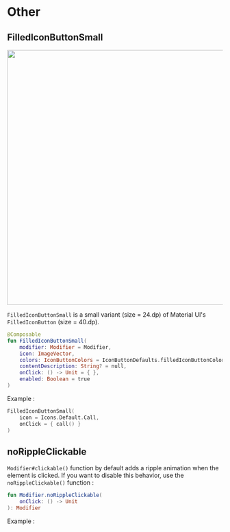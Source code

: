 # Other

## FilledIconButtonSmall

<img src="file:///Users/lavishswarnkar/Code/Projects/DroidLibs/docs/assets/FilledIconButtonSmall.png" title="" alt="" width="595">

`FilledIconButtonSmall` is a small variant (size = 24.dp) of Material UI's `FilledIconButton` (size = 40.dp).

```kotlin
@Composable
fun FilledIconButtonSmall(
    modifier: Modifier = Modifier,
    icon: ImageVector,
    colors: IconButtonColors = IconButtonDefaults.filledIconButtonColors(),
    contentDescription: String? = null,
    onClick: () -> Unit = { },
    enabled: Boolean = true
)
```

Example :

```kotlin
FilledIconButtonSmall(
    icon = Icons.Default.Call,
    onClick = { call() }
)
```

## noRippleClickable

`Modifier#clickable()` function by default adds a ripple animation when the element is clicked. If you want to disable this behavior, use the `noRippleClickable()` function :

```kotlin
fun Modifier.noRippleClickable(
    onClick: () -> Unit
): Modifier
```

Example :

```kot
